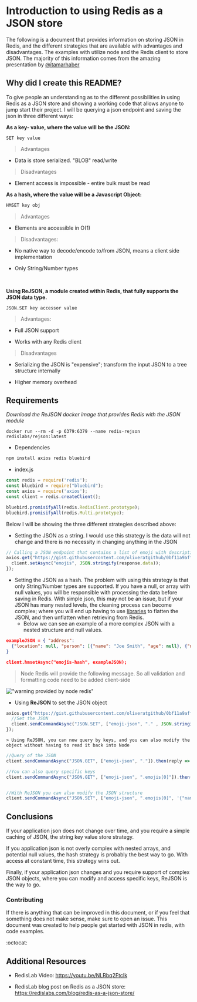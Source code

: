 # Introduction to using Redis as a JSON store

The following is a document that provides information on storing JSON in Redis, and the different strategies that are available with advantages and disadvantages. The examples with utilize node and the Redis client to store JSON. The majority of this information comes from the amazing presentation by [@itamarhaber](https://github.com/itamarhaber)

## Why did I create this README?

To give people an understanding as to the different possibilities in using Redis as a JSON store and showing a working code that allows anyone to jump start their project. I will be querying a json endpoint and saving the json in three different ways:

**As a key- value, where the value will be the JSON:**

```
SET key value
```

> Advantages

* Data is store serialized. "BLOB" read/write

> Disadvantages

* Element access is impossible - entire bulk must be read

**As a hash, where the value will be a Javascript Object:** 

```sh
HMSET key obj
```

> Advantages

- Elements are accessible in O(1)

> Disadvantages:

* No native way to decode/encode to/from JSON, means a client side implementation

* Only String/Number types

  ​

**Using ReJSON, a module created within Redis, that fully supports the JSON data type.**

```
JSON.SET key accessor value
```

> Advantages:

* Full JSON support

* Works with any Redis client

> Disadvantages

* Serializing the JSON is "expensive"; transform the input JSON to a tree structure internally

* Higher memory overhead

## Requirements

*Download the ReJSON docker image that provides Redis with the JSON module* 

```
docker run --rm -d -p 6379:6379 --name redis-rejson redislabs/rejson:latest
```

* Dependencies

```sh
npm install axios redis bluebird
```

* index.js

```javascript
const redis = require('redis');
const bluebird = require("bluebird");
const axios = require('axios');
const client = redis.createClient();

bluebird.promisifyAll(redis.RedisClient.prototype);
bluebird.promisifyAll(redis.Multi.prototype);
```

Below I will be showing the three different strategies described above:

* Setting the JSON as a string. I would use this strategy is the data will not change and there is no necessity in changing anything in the JSON

```javascript
// Calling a JSON endpoint that contains a list of emoji with descriptions. Saving the return as a string in Redis
axios.get("https://gist.githubusercontent.com/oliveratgithub/0bf11a9aff0d6da7b46f1490f86a71eb/raw/ac8dde8a374066bcbcf44a8296fc0522c7392244/emojis.json").then((response) => {
  client.setAsync("emojis", JSON.stringify(response.data));
});
```

* Setting the JSON as a hash. The problem with using this strategy is that only String/Number types are supported. If you have a null, or array with null values, you will be responsible with processing the data before saving in Redis. With simple json, this may not be an issue, but if your JSON has many nested levels, the cleaning process can become complex; where you will end up having to use [libraries](https://github.com/hughsk/flat) to flatten the JSON, and then unflatten when retrieving from Redis.
  * Below we can see an example of a more complex JSON with a nested structure and null values.

```json
exampleJSON = { "address": 
  {"location": null, "person": [{"name": "Joe Smith", "age": null}, {"name": "John Doe", "age": null}]}
}

client.hmsetAsync("emojis-hash", exampleJSON);
```

> Node Redis will provide the following message. So all validation and formatting code need to be added client-side

!["warning provided by node redis"](https://api.monosnap.com/rpc/file/download?id=H6Ww0xPuTfdRSbKetaqHBu0brVxRpF)





* Using **ReJSON** to set the JSON object

```javascript
axios.get("https://gist.githubusercontent.com/oliveratgithub/0bf11a9aff0d6da7b46f1490f86a71eb/raw/ac8dde8a374066bcbcf44a8296fc0522c7392244/emojis.json").then((response) => {
  //Set the JSON
  client.sendCommandAsync("JSON.SET", ["emoji-json", "." , JSON.stringify(response.data)]).then(reply=> console.log(reply))
});
```

	> Using ReJSON, you can now query by keys, and you can also modify the object without having to read it back into Node

```javascript
//Query of the JSON
client.sendCommandAsync("JSON.GET", ["emoji-json", "."]).then(reply => console.log(JSON.parse(reply)))

//You can also query specific keys
client.sendCommandAsync("JSON.GET", ["emoji-json", ".emojis[0]"]).then(reply => console.log(JSON.parse(reply)))


//With ReJSON you can also modify the JSON structure
client.sendCommandAsync("JSON.SET", ["emoji-json", ".emojis[0]", '{"name":"Example"}']).then(reply => console.log(reply))
```



## Conclusions

If your application json does not change over time, and you require a simple caching of JSON, the string key value store strategy. 

If you application json is not overly complex with nested arrays, and potential null values, the hash strategy is probably the best way to go. With access at constant time, this strategy wins out.

Finally, if your application json changes and you require support of complex JSON objects, where you can modify and access specific keys, ReJSON is the way to go.



### Contributing

If there is anything that can be improved in this document, or if you feel that something does not make sense, make sure to open an issue. This document was created to help people get started with JSON in redis, with code examples.

:octocat: 

## Additional Resources



- RedisLab Video: https://youtu.be/NLRbq2FtcIk

- RedisLab blog post on Redis as a JSON store: https://redislabs.com/blog/redis-as-a-json-store/

  ​
